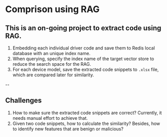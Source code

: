 # Comprison using RAG
## This is an on-going project to extract code using RAG.

1. Embedding each individual driver code and save them to Redis local database with an unique index name.
2. When querying, specify the index name of the target vector store to reduce the search space for the RAG.
3. For each device model, save the extracted code snippets to `.xlsx` file, which are compared later for similarity.

--
## Challenges

1. How to make sure the extracted code snippets are correct? Currently, it needs manual effort to achieve that.
2. Given two code snippets, how to calculate the similarity? Besides, how to identify new features that are benign or malicious?
